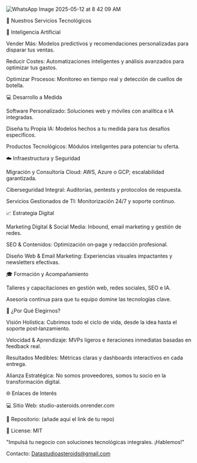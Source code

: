 
![WhatsApp Image 2025-05-12 at 8 42 09 AM](https://github.com/user-attachments/assets/66aea9df-90ad-401f-8287-c5359035135c)

🚀 Nuestros Servicios Tecnológicos

🤖 Inteligencia Artificial

Vender Más: Modelos predictivos y recomendaciones personalizadas para disparar tus ventas.

Reducir Costes: Automatizaciones inteligentes y análisis avanzados para optimizar tus gastos.

Optimizar Procesos: Monitoreo en tiempo real y detección de cuellos de botella.

💻 Desarrollo a Medida

Software Personalizado: Soluciones web y móviles con analítica e IA integradas.

Diseña tu Propia IA: Modelos hechos a tu medida para tus desafíos específicos.

Productos Tecnológicos: Módulos inteligentes para potenciar tu oferta.

☁️ Infraestructura y Seguridad

Migración y Consultoría Cloud: AWS, Azure o GCP; escalabilidad garantizada.

Ciberseguridad Integral: Auditorías, pentests y protocolos de respuesta.

Servicios Gestionados de TI: Monitorización 24/7 y soporte continuo.

📈 Estrategia Digital

Marketing Digital & Social Media: Inbound, email marketing y gestión de redes.

SEO & Contenidos: Optimización on‑page y redacción profesional.

Diseño Web & Email Marketing: Experiencias visuales impactantes y newsletters efectivas.

🎓 Formación y Acompañamiento

Talleres y capacitaciones en gestión web, redes sociales, SEO e IA.

Asesoría continua para que tu equipo domine las tecnologías clave.

🎯 ¿Por Qué Elegirnos?

Visión Holística: Cubrimos todo el ciclo de vida, desde la idea hasta el soporte post‑lanzamiento.

Velocidad & Aprendizaje: MVPs ligeros e iteraciones inmediatas basadas en feedback real.

Resultados Medibles: Métricas claras y dashboards interactivos en cada entrega.

Alianza Estratégica: No somos proveedores, somos tu socio en la transformación digital.

🌐 Enlaces de Interés

💻 Sitio Web: studio-asteroids.onrender.com

📂 Repositorio: (añade aquí el link de tu repo)

📄 License: MIT

"Impulsá tu negocio con soluciones tecnológicas integrales. ¡Hablemos!"

Contacto: Datastudioasteroids@gmail.com
